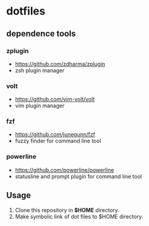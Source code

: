 # dotfiles
## dependence tools
### zplugin
- <https://github.com/zdharma/zplugin>
- zsh plugin manager

### volt
- <https://github.com/vim-volt/volt>
- vim plugin manager

### fzf
- <https://github.com/junegunn/fzf>
- fuzzy finder for command line tool

### powerline
- <https://github.com/powerline/powerline>
- statusline and prompt plugin for command line tool

## Usage
1. Clone this repository in **$HOME** directory.
2. Make symbolic link of dot files to $HOME directory.
